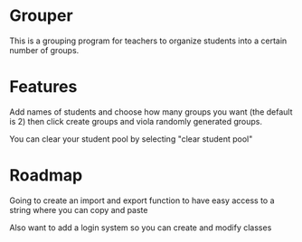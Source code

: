 # Grouper

This is a grouping program for teachers to organize students into a certain number of groups.

# Features

Add names of students and choose how many groups you want (the default is 2) then click create groups and viola randomly generated groups.

You can clear your student pool by selecting "clear student pool"

# Roadmap

Going to create an import and export function to have easy access to a string where you can copy and paste

Also want to add a login system so you can create and modify classes